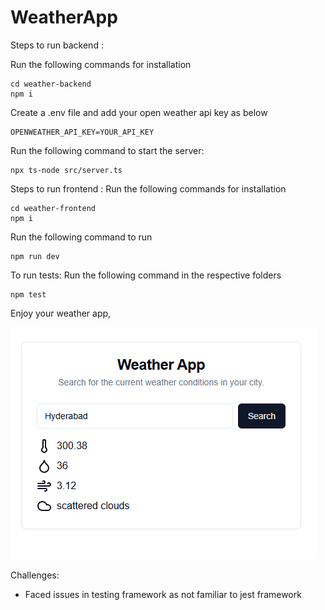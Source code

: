 # WeatherApp

Steps to run backend : 

Run the following commands for installation
```
cd weather-backend
npm i
```
Create a .env file and add your open weather api key as below
```
OPENWEATHER_API_KEY=YOUR_API_KEY
```

Run the following command to start the server:
```
npx ts-node src/server.ts
```


Steps to run frontend : 
Run the following commands for installation
```
cd weather-frontend
npm i
```
Run the following command to run
```
npm run dev
```

To run tests:
Run the following command in the respective folders
```
npm test
```

Enjoy your weather app,

![diagram-20231219 (2).png](assets/image.png)

Challenges:

* Faced issues in testing framework as not familiar to jest framework